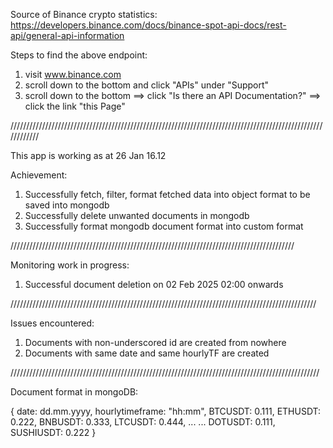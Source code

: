 Source of Binance crypto statistics: https://developers.binance.com/docs/binance-spot-api-docs/rest-api/general-api-information

Steps to find the above endpoint:
1. visit www.binance.com
2. scroll down to the bottom and click "APIs" under "Support"
3. scroll down to the bottom ==> click "Is there an API Documentation?" ==> click the link "this Page"

////////////////////////////////////////////////////////////////////////////////////////////////////////////

This app is working as at 26 Jan 16.12

Achievement:
1. Successfully fetch, filter, format fetched data into object format to be saved into mongodb
2. Successfully delete unwanted documents in mongodb
3. Successfully format mongodb document format into custom format

//////////////////////////////////////////////////////////////////////////////////////////

Monitoring work in progress:
1. Successful document deletion on 02 Feb 2025 02:00 onwards

/////////////////////////////////////////////////////////////////////////////////////////////////

Issues encountered:
1. Documents with non-underscored id are created from nowhere
2. Documents with same date and same hourlyTF are created

//////////////////////////////////////////////////////////////////////////////////////////////////

Document format in mongoDB:

{
    date: dd.mm.yyyy,
    hourlytimeframe: "hh:mm",
    BTCUSDT: 0.111,
    ETHUSDT: 0.222,
    BNBUSDT: 0.333,
    LTCUSDT: 0.444,
    ...
    ...
    DOTUSDT: 0.111,
    SUSHIUSDT: 0.222
}